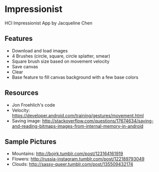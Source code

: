 # Impressionist
HCI Impressionist App by Jacqueline Chen

## Features
* Download and load images
* 4 Brushes (circle, square, circle splatter, smear)
* Square brush size based on movement velocity
* Save canvas
* Clear
* Base feature to fill canvas background with a few base colors

## Resources
* Jon Froehlich's code
* Velocity: https://developer.android.com/training/gestures/movement.html
* Saving image: http://stackoverflow.com/questions/17674634/saving-and-reading-bitmaps-images-from-internal-memory-in-android

## Sample Pictures
* Mountains: http://bojrk.tumblr.com/post/123164161919
* Flowers: http://russia-instagram.tumblr.com/post/122189793049
* Clouds: http://sassy-queer.tumblr.com/post/135509432174
